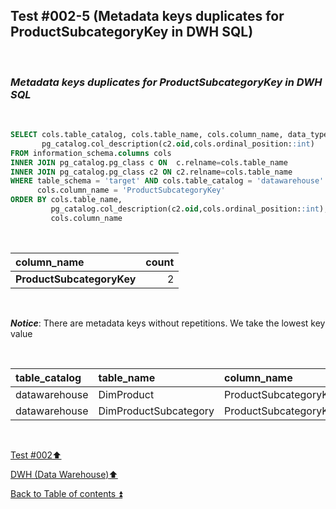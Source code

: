 ## Test #002-5 (Metadata keys duplicates for ProductSubcategoryKey in DWH SQL)  

<p><br></p>

### **_Metadata keys duplicates for ProductSubcategoryKey in DWH SQL_**   

<p><br></p>

````SQL
SELECT cols.table_catalog, cols.table_name, cols.column_name, data_type,
       pg_catalog.col_description(c2.oid,cols.ordinal_position::int)
FROM information_schema.columns cols
INNER JOIN pg_catalog.pg_class c ON  c.relname=cols.table_name
INNER JOIN pg_catalog.pg_class c2 ON c2.relname=cols.table_name
WHERE table_schema = 'target' AND cols.table_catalog = 'datawarehouse' AND cols.table_name<> 'Metadata' AND
      cols.column_name = 'ProductSubcategoryKey'
ORDER BY cols.table_name,
   		 pg_catalog.col_description(c2.oid,cols.ordinal_position::int),
		 cols.column_name
````

<p><br></p>

| column_name               | count |
| :------------------------ | ----: |
| **ProductSubcategoryKey** | 2     |

<p><br></p>

**_Notice_**: There are metadata keys without repetitions. We take the lowest key value  

<p><br></p>

| table_catalog | table_name            | column_name            | data_type | col_description | updated |
| :------------ | :-------------------- | :--------------------- | :-------- | :-------------: | :-----: |
| datawarehouse | DimProduct            | ProductSubcategoryKey  | integer   | **m086**        | **m086**|
| datawarehouse | DimProductSubcategory | ProductSubcategoryKey  | integer   | m145            | **m086**|

<p><br></p>

[Test #002:arrow_up:](t002.md)  

[DWH (Data Warehouse):arrow_up:](../dwh.md)  

[Back to Table of contents :arrow_double_up:](../../README.md)   